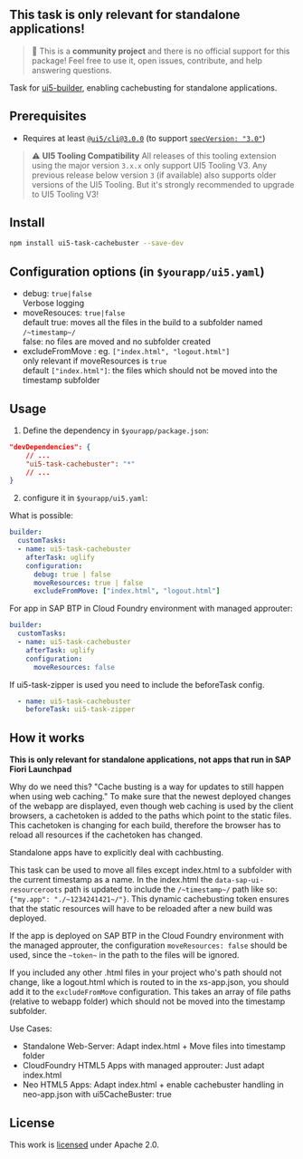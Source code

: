 ## This task is only relevant for standalone applications!

> :wave: This is a **community project** and there is no official support for this package! Feel free to use it, open issues, contribute, and help answering questions.

Task for [ui5-builder](https://github.com/SAP/ui5-builder), enabling cachebusting for standalone applications.

## Prerequisites

- Requires at least [`@ui5/cli@3.0.0`](https://sap.github.io/ui5-tooling/v3/pages/CLI/) (to support [`specVersion: "3.0"`](https://sap.github.io/ui5-tooling/pages/Configuration/#specification-version-30))

> :warning: **UI5 Tooling Compatibility**
> All releases of this tooling extension using the major version `3.x.x` only support UI5 Tooling V3. Any previous release below version `3` (if available) also supports older versions of the UI5 Tooling. But it's strongly recommended to upgrade to UI5 Tooling V3!

## Install

```bash
npm install ui5-task-cachebuster --save-dev
```

## Configuration options (in `$yourapp/ui5.yaml`)

- debug: `true|false`\
Verbose logging
- moveResouces: `true|false`\
default true: moves all the files in the build to a subfolder named `/~timestamp~/`\
false: no files are moved and no subfolder created
- excludeFromMove : eg. `["index.html", "logout.html"]`\
only relevant if moveResources is `true`\
default `["index.html"]`: the files which should not be moved into the timestamp subfolder

## Usage

1. Define the dependency in `$yourapp/package.json`:

```json
"devDependencies": {
    // ...
    "ui5-task-cachebuster": "*"
    // ...
}
```

2. configure it in `$yourapp/ui5.yaml`:

What is possible:
```yaml 
builder:
  customTasks:
  - name: ui5-task-cachebuster
    afterTask: uglify
    configuration:
      debug: true | false
      moveResources: true | false
      excludeFromMove: ["index.html", "logout.html"]
```
For app in SAP BTP in Cloud Foundry environment with managed approuter:
```yaml
builder:
  customTasks:
  - name: ui5-task-cachebuster
    afterTask: uglify
    configuration:
      moveResources: false
```

If ui5-task-zipper is used you need to include the beforeTask config.
```yaml
  - name: ui5-task-cachebuster
    beforeTask: ui5-task-zipper    
```

## How it works
**This is only relevant for standalone applications, not apps that run in SAP Fiori Launchpad**

Why do we need this? 
"Cache busting is a way for updates to still happen when using web caching."
To make sure that the newest deployed changes of the webapp are displayed, even though web caching is used by the client browsers, a cachetoken is added to the paths which point to the static files. This cachetoken is changing for each build, therefore the browser has to reload all resources if the cachetoken has changed.

Standalone apps have to explicitly deal with cachbusting.

This task can be used to move all files except index.html to a subfolder with the current timestamp as a name. In the index.html the `data-sap-ui-resourceroots` path is updated to include the `/~timestamp~/` path like so: `{"my.app": "./~1234241421~/"}`.
This dynamic cachebusting token ensures that the static resources will have to be reloaded after a new build was deployed.

If the app is deployed on SAP BTP in the Cloud Foundry environment with the managed approuter, the configuration `moveResources: false` should be used, since the `~token~` in the path to the files will be ignored.

If you included any other .html files in your project who's path should not change, like a logout.html which is routed to in the xs-app.json, you should add it to the `excludeFromMove` configuration. This takes an array of file paths (relative to webapp folder) which should not be moved into the timestamp subfolder.

Use Cases:
- Standalone Web-Server:
  Adapt index.html + Move files into timestamp folder 
- CloudFoundry HTML5 Apps with managed approuter:
	Just adapt index.html
-	Neo HTML5 Apps:
	Adapt index.html + enable cachebuster handling in neo-app.json with ui5CacheBuster: true

## License

This work is [licensed](../../LICENSE) under Apache 2.0.
